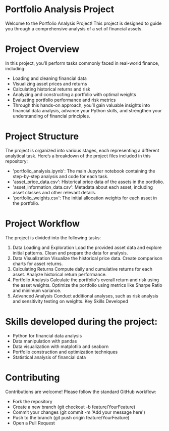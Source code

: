 # Portfolio Analysis Project

Welcome to the Portfolio Analysis Project! This project is designed to guide you through a comprehensive analysis of a set of financial assets. 

# Project Overview

In this project, you'll perform tasks commonly faced in real-world finance, including:

- Loading and cleaning financial data
- Visualizing asset prices and returns
- Calculating historical returns and risk
- Analyzing and constructing a portfolio with optimal weights
- Evaluating portfolio performance and risk metrics
- Through this hands-on approach, you’ll gain valuable insights into financial data analysis, advance your Python skills, and strengthen your understanding of financial principles.

# Project Structure

The project is organized into various stages, each representing a different analytical task. Here’s a breakdown of the project files included in this repository:

- 'portfolio_analysis.ipynb': The main Jupyter notebook containing the step-by-step analysis and code for each task.
- 'asset_price_data.csv': Historical price data of the assets in the portfolio.
- 'asset_information_data.csv': Metadata about each asset, including asset classes and other relevant details.
- 'portfolio_weights.csv': The initial allocation weights for each asset in the portfolio.

# Project Workflow

The project is divided into the following tasks:

1. Data Loading and Exploration
Load the provided asset data and explore initial patterns.
Clean and prepare the data for analysis.
2. Data Visualization
Visualize the historical price data.
Create comparison charts for asset returns.
3. Calculating Returns
Compute daily and cumulative returns for each asset.
Analyze historical return performance.
4. Portfolio Analysis
Calculate the portfolio's overall return and risk using the asset weights.
Optimize the portfolio using metrics like Sharpe Ratio and minimum variance.
5. Advanced Analysis
Conduct additional analyses, such as risk analysis and sensitivity testing on weights.
Key Skills Developed

# Skills developed during the project:

- Python for financial data analysis
- Data manipulation with pandas
- Data visualization with matplotlib and seaborn
- Portfolio construction and optimization techniques
- Statistical analysis of financial data

# Contributing

Contributions are welcome! Please follow the standard GitHub workflow:

- Fork the repository
- Create a new branch (git checkout -b feature/YourFeature)
- Commit your changes (git commit -m 'Add your message here')
- Push to the branch (git push origin feature/YourFeature)
- Open a Pull Request
